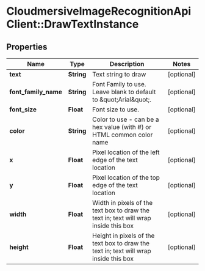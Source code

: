 # CloudmersiveImageRecognitionApiClient::DrawTextInstance

## Properties
Name | Type | Description | Notes
------------ | ------------- | ------------- | -------------
**text** | **String** | Text string to draw | [optional] 
**font_family_name** | **String** | Font Family to use.  Leave blank to default to \&quot;Arial\&quot;. | [optional] 
**font_size** | **Float** | Font size to use. | [optional] 
**color** | **String** | Color to use - can be a hex value (with #) or HTML common color name | [optional] 
**x** | **Float** | Pixel location of the left edge of the text location | [optional] 
**y** | **Float** | Pixel location of the top edge of the text location | [optional] 
**width** | **Float** | Width in pixels of the text box to draw the text in; text will wrap inside this box | [optional] 
**height** | **Float** | Height in pixels of the text box to draw the text in; text will wrap inside this box | [optional] 


